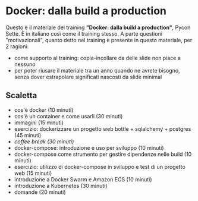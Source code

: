 # Docker: dalla build a production

Questo è il materiale del training **"Docker: dalla build a production"**, Pycon Sette. È in italiano così come il training stesso. A parte questioni "motivazionali", quanto detto nel training è presente in questo materiale, per 2 ragioni:

- come supporto al training: copia-incollare da delle slide non piace a nessuno
- per poter riusare il materiale tra un anno quando ne avrete bisogno, senza dover estrapolare significati nascosti da slide minimal

## Scaletta
- cos'è docker (10 minuti)
- cos'è un container e come usarli (30 minuti)
- immagini (15 minuti)
- esercizio: dockerizzare un progetto web bottle + sqlalchemy + postgres (45 minuti)
- *coffee break (30 minuti)*
- docker-compose: introduzione e uso per sviluppo (10 minuti)
- docker-compose come strumento per gestire dipendenze nelle build (10 minuti)
- esercizio: utilizzo di docker-compose in sviluppo e test di un progetto web (15 minuti)
- introduzione a Docker Swarm e Amazon ECS (10 minuti)
- introduzione a Kubernetes (30 minuti)
- domande (20 minuti)
